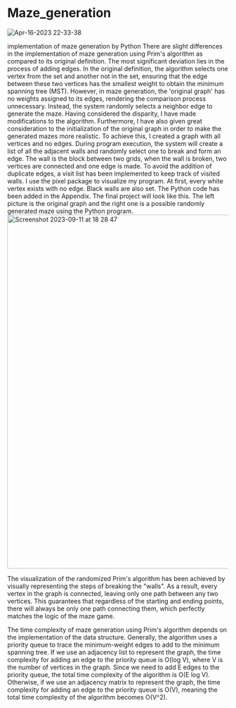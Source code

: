# Maze_generation

![Apr-16-2023 22-33-38](https://github.com/ccxxyy23/Maze_generation/assets/119594609/cb220c4c-016f-47a5-bed2-6b7cb4b9e1b1)

implementation of maze generation by Python
There are slight differences in the implementation of maze generation using Prim's algorithm as compared to its original definition. The most significant deviation lies in the process of adding edges. In the original definition, the algorithm selects one vertex from the set and another not in the set, ensuring that the edge between these two vertices has the smallest weight to obtain the minimum spanning tree (MST). However, in maze generation, the 'original graph' has no weights assigned to its edges, rendering the comparison process unnecessary. Instead, the system randomly selects a neighbor edge to generate the maze. Having considered the disparity, I have made modifications to the algorithm.
Furthermore, I have also given great consideration to the initialization of the original graph in order to make the generated mazes more realistic. To achieve this, I created a graph with all vertices and no edges. During program execution, the system will create a list of all the adjacent walls and randomly select one to break and form an edge. The wall is the block between two grids, when the wall is broken, two vertices are connected and one edge is made. To avoid the addition of duplicate edges, a visit list has been implemented to keep track of visited walls.
I use the pixel package to visualize my program. At first, every white vertex exists with no edge. Black walls are also set. The Python code has been added in the Appendix.
The final project will look like this. The left picture is the original graph and the right one is a possible randomly generated maze using the Python program.
<img width="803" alt="Screenshot 2023-09-11 at 18 28 47" src="https://github.com/ccxxyy23/Maze_generation/assets/119594609/f26fc5a8-b490-480b-891b-5e59ff65e484">

The visualization of the randomized Prim's algorithm has been achieved by visually representing the steps of breaking the "walls". As a result, every vertex in the graph is connected, leaving only one path between any two vertices. This guarantees that regardless of the starting and ending points, there will always be only one path connecting them, which perfectly matches the logic of the maze game.

The time complexity of maze generation using Prim's algorithm depends on the implementation of the data structure. Generally, the algorithm uses a priority queue to trace the minimum-weight edges to add to the minimum spanning tree.
If we use an adjacency list to represent the graph, the time complexity for adding an edge to the priority queue is O(log V), where V is the number of vertices in the graph. Since we need to add E edges to the priority queue, the total time complexity of the algorithm is O(E log V).
Otherwise, if we use an adjacency matrix to represent the graph, the time complexity for adding an edge to the priority queue is O(V), meaning the total time complexity of the algorithm becomes O(V^2).

